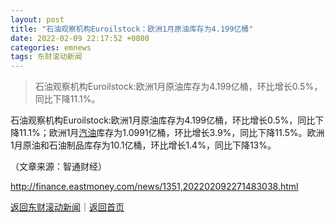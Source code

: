 ```yaml
---
layout: post
title: "石油观察机构Euroilstock：欧洲1月原油库存为4.199亿桶"
date: 2022-02-09 22:17:52 +0800
categories: emnews
tags: 东财滚动新闻
---
```

> 石油观察机构Euroilstock:欧洲1月原油库存为4.199亿桶，环比增长0.5%，同比下降11.1%。

<p>石油观察机构Euroilstock:欧洲1月原油库存为4.199亿桶，环比增长0.5%，同比下降11.1%；欧洲1月<span id="Info.3307"><a href="http://data.eastmoney.com/cjsj/oil_default.html" class="infokey">汽油</a></span>库存为1.0991亿桶，环比增长3.9%，同比下降11.5%。欧洲1月原油和石油制品库存为10.1亿桶，环比增长1.4%，同比下降13%。</p><p class="em_media">（文章来源：智通财经）</p>

<http://finance.eastmoney.com/news/1351,202202092271483038.html>

[返回东财滚动新闻](//finews.withounder.com/emnews/)｜[返回首页](//finews.withounder.com/)